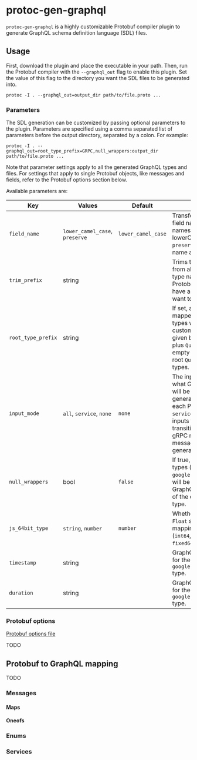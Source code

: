 # protoc-gen-graphql

`protoc-gen-graphql` is a highly customizable Protobuf compiler plugin to generate GraphQL schema definition language (SDL) files.

## Usage

First, download the plugin and place the executable in your path.
Then, run the Protobuf compiler with the `--graphql_out` flag to enable this plugin.
Set the value of this flag to the directory you want the SDL files to be generated into.

```shell script
protoc -I . --graphql_out=output_dir path/to/file.proto ...
```

### Parameters

The SDL generation can be customized by passing optional parameters to the plugin.
Parameters are specified using a comma separated list of parameters before the output directory, separated by a colon.
For example:

```shell script
protoc -I . --graphql_out=root_type_prefix=GRPC,null_wrappers:output_dir path/to/file.proto ...
```

Note that parameter settings apply to all the generated GraphQL types and files.
For settings that apply to single Protobuf objects, like messages and fields, refer to the Protobuf options section below.

Available parameters are:

| Key | Values | Default | Description |
| --- | --- | --- | --- |
| `field_name` | `lower_camel_case`, `preserve` | `lower_camel_case` | Transformation from Protobuf field names to GraphQL field names. Default is lowerCamelCase. Use `preserve` to use the Protobuf name as-is. |
| `trim_prefix` | string | | Trims the provided prefix from all generated GraphQL type names. Useful if your Protobuf package names have a common prefix you want to omit. |
| `root_type_prefix` | string | | If set, a gRPC service's mapped query and mutation types will extend some custom root type with name given by the provided prefix plus `Query` or `Mutation`. Set to empty string to extend the root `Query` and `Mutation` types. |
| `input_mode` | `all`, `service`, `none` | `none` | The input mode determines what GraphQL input objects will be generated. `all` will generate an input object for each Protobuf message. `service` will only generate inputs for messages that are transitively used in each gRPC methods' request messages. `none` will not generate any input objects. |
| `null_wrappers` | bool | `false` | If true, well known wrapper types (e.g. `google.protobuf.StringValue`) will be mapped to nullable GraphQL scalar types instead of the corresponding object type. |
| `js_64bit_type` | `string`, `number` | `number` | Whether to use a `String` or `Float` scalar type when mapping 64bit Protobuf types (`int64`, `uint64`, `sint64`, `fixed64`, `sfixed64`). |
| `timestamp` | string | | GraphQL type name to use for the well known `google.protobuf.Timestamp` type. |
| `duration` | string | | GraphQL type name to use for the well known `google.protobuf.Duration` type. |

### Protobuf options

[Protobuf options file](protobuf/graphql/options.proto)

TODO

## Protobuf to GraphQL mapping

TODO

### Messages

#### Maps

#### Oneofs

### Enums

### Services
